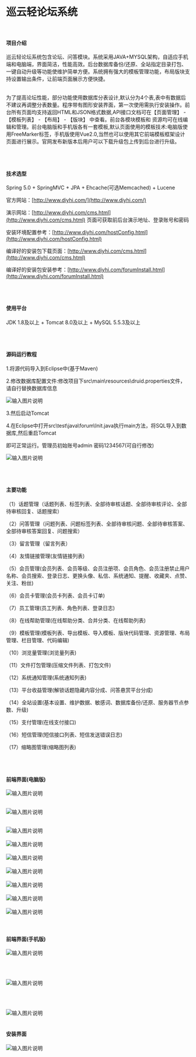 # 巡云轻论坛系统

<br>

#### 项目介绍
巡云轻论坛系统包含论坛、问答模块。系统采用JAVA+MYSQL架构，自适应手机端和电脑端，界面简洁，性能高效。后台数据库备份/还原、全站指定目录打包、一键自动升级等功能使维护简单方便。系统拥有强大的模板管理功能，布局版块支持设置输出条件，让前端页面展示方便快捷。

<br>
为了提高论坛性能，部分功能使用数据库分表设计,默认分为4个表,表中有数据后不建议再调整分表数量。程序带有图形安装界面，第一次使用需执行安装操作。前台所有页面均支持返回HTML和JSON格式数据,API接口文档可在【页面管理】 - 【模板列表】 - 【布局】 - 【版块】 中查看。前台各模块模板和
资源均可在线编辑和管理。前台电脑版和手机版各有一套模板,默认页面使用的模板技术:电脑版使用FreeMarker标签，手机版使用Vue2.0,当然也可以使用其它前端模板框架设计页面进行展示。官网发布新版本后用户可以下载升级包上传到后台进行升级。


  
  <br><br>



#### 技术选型
Spring 5.0 + SpringMVC + JPA + Ehcache(可选Memcached) + Lucene


官方网站：[http://www.diyhi.com/](http://www.diyhi.com/)



演示网站：[http://www.diyhi.com/cms.html](http://www.diyhi.com/cms.html) 页面可获取前后台演示地址、登录账号和密码



安装环境配置参考：[http://www.diyhi.com/hostConfig.html](http://www.diyhi.com/hostConfig.html)



编译好的安装包下载页面：[http://www.diyhi.com/cms.html](http://www.diyhi.com/cms.html)



编译好的安装包安装参考：[http://www.diyhi.com/forumInstall.html](http://www.diyhi.com/forumInstall.html)


<br><br>
#### 使用平台
JDK 1.8及以上 + Tomcat 8.0及以上 + MySQL 5.5.3及以上

<br><br>
#### 源码运行教程

1.将源代码导入到Eclipse中(基于Maven)


2.修改数据库配置文件:修改项目下src\main\resources\druid.properties文件，请自行替换数据库信息

![输入图片说明](https://gitee.com/uploads/images/2018/0702/155440_dce1a0f7_2024507.png "图1.png")

3.然后启动Tomcat

4.在Eclipse中打开src\test\java\forum\Init.java执行main方法，将SQL导入到数据库,然后重启Tomcat

即可正常运行。管理员初始账号admin 密码1234567(可自行修改)

![输入图片说明](https://gitee.com/uploads/images/2018/0702/155505_1d777ac2_2024507.png "图2.png")


<br><br>
#### 主要功能
（1）话题管理（话题列表、标签列表、全部待审核话题、全部待审核评论、全部待审核回复、话题搜索）

（2）问答管理（问题列表、问题标签列表、全部待审核问题、全部待审核答案、全部待审核答案回复、问题搜索）

（3）留言管理（留言列表）

（4）友情链接管理(友情链接列表)

（5）会员管理(会员列表、会员等级、会员注册项、会员角色、会员注册禁止用户名称、会员搜索、登录日志、更换头像、私信、系统通知、提醒、收藏夹、点赞、关注、粉丝)

（6）会员卡管理(会员卡列表、会员卡订单)

（7）员工管理(员工列表、角色列表、登录日志)

（8）在线帮助管理(在线帮助分类、合并分类、在线帮助列表)

（9）模板管理(模板列表、导出模板、导入模板、版块代码管理、资源管理、布局管理、栏目管理、代码编辑)

（10）浏览量管理(浏览量列表)

（11）文件打包管理(压缩文件列表、打包文件)

（12）系统通知管理(系统通知列表)

（13）平台收益管理(解锁话题隐藏内容分成、问答悬赏平台分成)

（14）全站设置(基本设置、维护数据、敏感词、数据库备份/还原、服务器节点参数、升级)

（15）支付管理(在线支付接口)

（16）短信管理(短信接口列表、短信发送错误日志)

（17）缩略图管理(缩略图列表)




<br><br>
#### 前端界面(电脑版)
![输入图片说明](https://images.gitee.com/uploads/images/2020/0114/092258_a9ae3f95_2024507.jpeg "1.jpg")
<br><br>

![输入图片说明](https://images.gitee.com/uploads/images/2019/1224/083807_05de8c92_2024507.jpeg "2.jpg")
<br><br>

![输入图片说明](https://images.gitee.com/uploads/images/2019/1203/083538_ca9c64d7_2024507.jpeg "3.jpg")
<br><br>
![输入图片说明](https://images.gitee.com/uploads/images/2019/0918/084614_1e569c88_2024507.jpeg "4.jpg")
<br><br>
![输入图片说明](https://images.gitee.com/uploads/images/2019/1203/083526_c62b61b8_2024507.jpeg "5.jpg")
<br><br>
![输入图片说明](https://images.gitee.com/uploads/images/2019/0918/084643_f5451f3d_2024507.jpeg "6.jpg")
<br><br>
![输入图片说明](https://images.gitee.com/uploads/images/2019/0918/084654_fcbad9b2_2024507.jpeg "7.jpg")
<br><br>
![输入图片说明](https://images.gitee.com/uploads/images/2019/1224/083958_d9b2d1de_2024507.jpeg "8.jpg")
<br><br>
![输入图片说明](https://images.gitee.com/uploads/images/2019/1224/084008_0ce46c34_2024507.jpeg "9.jpg")
<br><br><br>

#### 前端界面(手机版)
![输入图片说明](https://images.gitee.com/uploads/images/2019/1203/083630_9c5e469b_2024507.jpeg "m1.jpg")

<br><br>

![输入图片说明](https://images.gitee.com/uploads/images/2019/1203/083640_2fe0e0a7_2024507.jpeg "m2.jpg")

<br><br>

![输入图片说明](https://images.gitee.com/uploads/images/2019/1203/083652_599df865_2024507.jpeg "m3.jpg")
<br><br>
#### 安装界面
![输入图片说明](https://gitee.com/uploads/images/2018/0702/161458_bb1f7454_2024507.png "600.png")
